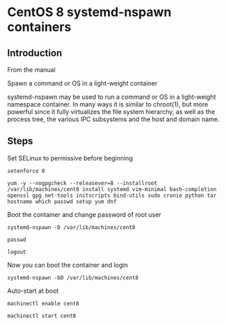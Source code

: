 # CentOS 8 systemd-nspawn containers

## Introduction
From the manual

Spawn a command or OS in a light-weight container

systemd-nspawn may be used to run a command or OS in a light-weight namespace container. In many ways it is similar to chroot(1), but more powerful since it fully virtualizes the file system hierarchy, as well as the process tree, the various IPC subsystems and the host and domain name.

## Steps
Set SELinux to permissive before beginning

`setenforce 0`

`yum -y --nogpgcheck --releasever=8 --installroot /var/lib/machines/cent8 install systemd vim-minimal bash-completion openssl gpg net-tools initscripts bind-utils sudo cronie python tar hostname which passwd setup yum dnf`

Boot the container and change password of root user

`systemd-nspawn -D /var/lib/machines/cent8`

`passwd`

`logout`

Now you can boot the container and login

`systemd-nspawn -bD /var/lib/machines/cent8`

Auto-start at boot

`machinectl enable cent8`

`machinectl start cent8`
